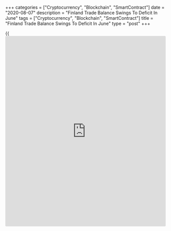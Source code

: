 +++
categories = ["Cryptocurrency", "Blockchain", "SmartContract"]
date = "2020-08-07"
description = "Finland Trade Balance Swings To Deficit In June"
tags = ["Cryptocurrency", "Blockchain", "SmartContract"]
title = "Finland Trade Balance Swings To Deficit In June"
type = "post"
+++

{{<iframe id="large-banner" src="https://www.bounty.group/#slide=9.0" width="100%" height="600" scrolling="no" style="border: 0px solid rgb(216, 221, 230); border-radius: 3px;">}}

Finland's trade balance swung to a deficit in June, preliminary figures
from the Finnish Customs showed on Friday.

The trade balance registered a deficit of EUR 205 million in June from
EUR 75 million surplus in the same month last year. In May, the trade
deficit was EUR 285 million.

Exports declined 15.4 percent year-on-year in June and imports fell 10.2
percent.

Exports to the EU countries decreased 14.1 percent in June and imports
from EU countries fell 7.9 percent. Shipments to countries outside the
EU decreased 16.9 percent and imports from those countries declined 13.6
percent.

For the January-May period, the trade deficit was EUR 1.7 billion
compared to a EUR 5 million shortfall registered a year ago. Exports
declined 17.4 percent and imports decreased 12.3 percent.

For comments and feedback [contact](https://www.playgroundfx.com/contact/): editorial@rtt[news](https://www.letsplayfx.com/blog/forex-news-website/).com

[Economic News][1]

 **What parts of the world are seeing the best (and worst) economic
performances lately? Click[here][2] to check out our [Econ Scorecard][2]
and find out! See up-to-the-moment [ranking](https://www.playgroundfx.com/blog/crypto-exchange-ranking/)s for the best and worst
performers in [GDP][3], [unemployment rate][4], [inflation][5] and much
more.**

   1. www.rtt[news](https://www.letsplayfx.com/blog/forex-news-website/).com/Content/EconomicNews.aspx
   2. www.rtt[news](https://www.letsplayfx.com/blog/forex-news-website/).com/economic-scorecard/world-rank/industrial-production/highest-performance.aspx
   3. www.rtt[news](https://www.letsplayfx.com/blog/forex-news-website/).com/economic-scorecard/world-rank/GDP/highest-performance.aspx
   4. www.rtt[news](https://www.letsplayfx.com/blog/forex-news-website/).com/economic-scorecard/world-rank/unemployment-rate/lowest-performance.aspx
   5. www.rtt[news](https://www.letsplayfx.com/blog/forex-news-website/).com/economic-scorecard/world-rank/CPI/highest-performance.aspx